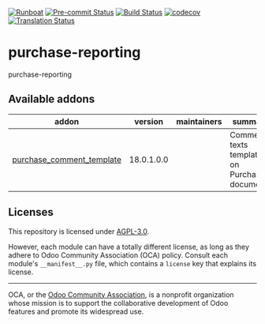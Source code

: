 
[![Runboat](https://img.shields.io/badge/runboat-Try%20me-875A7B.png)](https://runboat.odoo-community.org/builds?repo=OCA/purchase-reporting&target_branch=18.0)
[![Pre-commit Status](https://github.com/OCA/purchase-reporting/actions/workflows/pre-commit.yml/badge.svg?branch=18.0)](https://github.com/OCA/purchase-reporting/actions/workflows/pre-commit.yml?query=branch%3A18.0)
[![Build Status](https://github.com/OCA/purchase-reporting/actions/workflows/test.yml/badge.svg?branch=18.0)](https://github.com/OCA/purchase-reporting/actions/workflows/test.yml?query=branch%3A18.0)
[![codecov](https://codecov.io/gh/OCA/purchase-reporting/branch/18.0/graph/badge.svg)](https://codecov.io/gh/OCA/purchase-reporting)
[![Translation Status](https://translation.odoo-community.org/widgets/purchase-reporting-18-0/-/svg-badge.svg)](https://translation.odoo-community.org/engage/purchase-reporting-18-0/?utm_source=widget)

<!-- /!\ do not modify above this line -->

# purchase-reporting

purchase-reporting

<!-- /!\ do not modify below this line -->

<!-- prettier-ignore-start -->

[//]: # (addons)

Available addons
----------------
addon | version | maintainers | summary
--- | --- | --- | ---
[purchase_comment_template](purchase_comment_template/) | 18.0.1.0.0 |  | Comments texts templates on Purchase documents

[//]: # (end addons)

<!-- prettier-ignore-end -->

## Licenses

This repository is licensed under [AGPL-3.0](LICENSE).

However, each module can have a totally different license, as long as they adhere to Odoo Community Association (OCA)
policy. Consult each module's `__manifest__.py` file, which contains a `license` key
that explains its license.

----
OCA, or the [Odoo Community Association](http://odoo-community.org/), is a nonprofit
organization whose mission is to support the collaborative development of Odoo features
and promote its widespread use.
